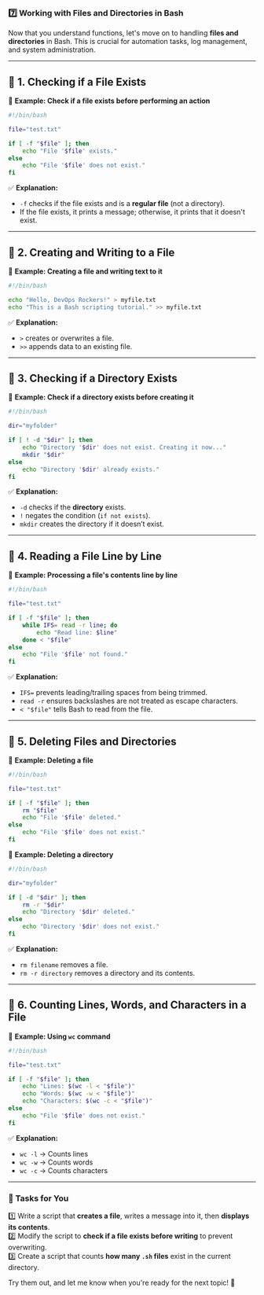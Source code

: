 ### **7️⃣ Working with Files and Directories in Bash**  

Now that you understand functions, let's move on to handling **files and directories** in Bash. This is crucial for automation tasks, log management, and system administration.  

---

## **🔹 1. Checking if a File Exists**
📌 **Example: Check if a file exists before performing an action**  
```bash
#!/bin/bash

file="test.txt"

if [ -f "$file" ]; then
    echo "File '$file' exists."
else
    echo "File '$file' does not exist."
fi
```
✅ **Explanation:**  
- `-f` checks if the file exists and is a **regular file** (not a directory).  
- If the file exists, it prints a message; otherwise, it prints that it doesn't exist.  

---

## **🔹 2. Creating and Writing to a File**
📌 **Example: Creating a file and writing text to it**  
```bash
#!/bin/bash

echo "Hello, DevOps Rockers!" > myfile.txt
echo "This is a Bash scripting tutorial." >> myfile.txt
```
✅ **Explanation:**  
- `>` creates or overwrites a file.  
- `>>` appends data to an existing file.  

---

## **🔹 3. Checking if a Directory Exists**
📌 **Example: Check if a directory exists before creating it**  
```bash
#!/bin/bash

dir="myfolder"

if [ ! -d "$dir" ]; then
    echo "Directory '$dir' does not exist. Creating it now..."
    mkdir "$dir"
else
    echo "Directory '$dir' already exists."
fi
```
✅ **Explanation:**  
- `-d` checks if the **directory** exists.  
- `!` negates the condition (`if not exists`).
- `mkdir` creates the directory if it doesn’t exist.

---

## **🔹 4. Reading a File Line by Line**
📌 **Example: Processing a file's contents line by line**  
```bash
#!/bin/bash

file="test.txt"

if [ -f "$file" ]; then
    while IFS= read -r line; do
        echo "Read line: $line"
    done < "$file"
else
    echo "File '$file' not found."
fi
```
✅ **Explanation:**  
- `IFS=` prevents leading/trailing spaces from being trimmed.  
- `read -r` ensures backslashes are not treated as escape characters.  
- `< "$file"` tells Bash to read from the file.

---

## **🔹 5. Deleting Files and Directories**
📌 **Example: Deleting a file**  
```bash
#!/bin/bash

file="test.txt"

if [ -f "$file" ]; then
    rm "$file"
    echo "File '$file' deleted."
else
    echo "File '$file' does not exist."
fi
```
📌 **Example: Deleting a directory**  
```bash
#!/bin/bash

dir="myfolder"

if [ -d "$dir" ]; then
    rm -r "$dir"
    echo "Directory '$dir' deleted."
else
    echo "Directory '$dir' does not exist."
fi
```
✅ **Explanation:**  
- `rm filename` removes a file.  
- `rm -r directory` removes a directory and its contents.

---

## **🔹 6. Counting Lines, Words, and Characters in a File**
📌 **Example: Using `wc` command**  
```bash
#!/bin/bash

file="test.txt"

if [ -f "$file" ]; then
    echo "Lines: $(wc -l < "$file")"
    echo "Words: $(wc -w < "$file")"
    echo "Characters: $(wc -c < "$file")"
else
    echo "File '$file' does not exist."
fi
```
✅ **Explanation:**  
- `wc -l` → Counts lines  
- `wc -w` → Counts words  
- `wc -c` → Counts characters  

---

### **📝 Tasks for You**
1️⃣ Write a script that **creates a file**, writes a message into it, then **displays its contents**.  
2️⃣ Modify the script to **check if a file exists before writing** to prevent overwriting.  
3️⃣ Create a script that counts **how many `.sh` files** exist in the current directory.  

Try them out, and let me know when you're ready for the next topic! 🚀